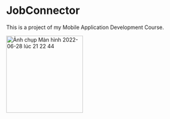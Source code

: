 # JobConnector

This is a project of my Mobile Application Development Course.

<img width="204" alt="Ảnh chụp Màn hình 2022-06-28 lúc 21 22 44" src="https://user-images.githubusercontent.com/89775012/176203227-a03ffb7a-508a-46c2-a7e2-a8fd30cf0c67.png">

